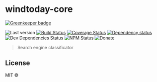 # windtoday-core

[![Greenkeeper badge](https://badges.greenkeeper.io/windtoday/windtoday-core.svg)](https://greenkeeper.io/)

![Last version](https://img.shields.io/github/tag/windtoday/windtoday-core.svg?style=flat-square)
[![Build Status](https://img.shields.io/travis/windtoday/windtoday-core/master.svg?style=flat-square)](https://travis-ci.org/windtoday/windtoday-core)
[![Coverage Status](https://img.shields.io/coveralls/windtoday/windtoday-core.svg?style=flat-square)](https://coveralls.io/github/windtoday/windtoday-core)
[![Dependency status](https://img.shields.io/david/windtoday/windtoday-core.svg?style=flat-square)](https://david-dm.org/windtoday/windtoday-core)
[![Dev Dependencies Status](https://img.shields.io/david/dev/windtoday/windtoday-core.svg?style=flat-square)](https://david-dm.org/windtoday/windtoday-core#info=devDependencies)
[![NPM Status](https://img.shields.io/npm/dm/windtoday-core.svg?style=flat-square)](https://www.npmjs.org/package/windtoday-core)
[![Donate](https://img.shields.io/badge/donate-paypal-blue.svg?style=flat-square)](https://paypal.me/windtoday)

> Search engine classificator

## License

MIT © [](https://github.com/windtoday)

